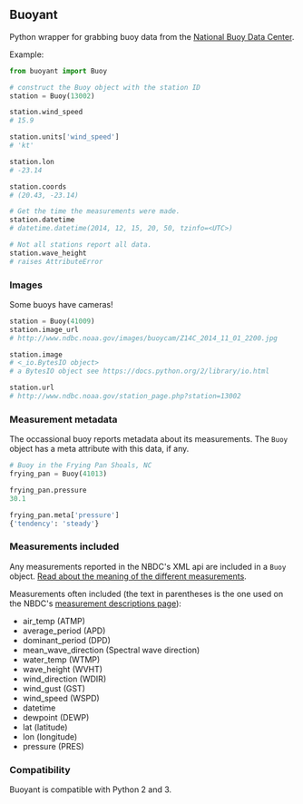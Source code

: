 ## Buoyant

Python wrapper for grabbing buoy data from the [National Buoy Data Center](http://www.ndbc.noaa.gov).

Example:
````python
from buoyant import Buoy

# construct the Buoy object with the station ID
station = Buoy(13002)

station.wind_speed
# 15.9

station.units['wind_speed']
# 'kt'

station.lon
# -23.14

station.coords
# (20.43, -23.14)

# Get the time the measurements were made.
station.datetime
# datetime.datetime(2014, 12, 15, 20, 50, tzinfo=<UTC>)

# Not all stations report all data.
station.wave_height
# raises AttributeError
````

### Images

Some buoys have cameras!

````python
station = Buoy(41009)
station.image_url
# http://www.ndbc.noaa.gov/images/buoycam/Z14C_2014_11_01_2200.jpg

station.image
# <_io.BytesIO object>
# a BytesIO object see https://docs.python.org/2/library/io.html

station.url
# http://www.ndbc.noaa.gov/station_page.php?station=13002
````

### Measurement metadata

The occassional buoy reports metadata about its measurements. The `Buoy` object has a meta attribute with this data, if any.
````python
# Buoy in the Frying Pan Shoals, NC
frying_pan = Buoy(41013)

frying_pan.pressure
30.1

frying_pan.meta['pressure']
{'tendency': 'steady'}
````

### Measurements included

Any measurements reported in the NBDC's XML api are included in a `Buoy` object. [Read about the meaning of the different measurements](http://www.ndbc.noaa.gov/measdes.shtml).

Measurements often included (the text in parentheses is the one used on the NBDC's [measurement descriptions page](http://www.ndbc.noaa.gov/measdes.shtml)):

* air_temp (ATMP)
* average_period (APD)
* dominant_period (DPD)
* mean_wave_direction (Spectral wave direction)
* water_temp (WTMP)
* wave_height (WVHT)
* wind_direction (WDIR)
* wind_gust (GST)
* wind_speed (WSPD)
* datetime
* dewpoint (DEWP)
* lat (latitude)
* lon (longitude)
* pressure (PRES)

### Compatibility

Buoyant is compatible with Python 2 and 3.

